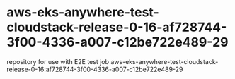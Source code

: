 # aws-eks-anywhere-test-cloudstack-release-0-16-af728744-3f00-4336-a007-c12be722e489-29
repository for use with E2E test job aws-eks-anywhere-test-cloudstack-release-0-16:af728744-3f00-4336-a007-c12be722e489-29
